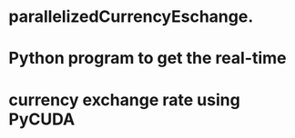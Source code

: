 # parallelizedCurrencyEschange.
# Python program to get the real-time 
# currency exchange rate using PyCUDA
